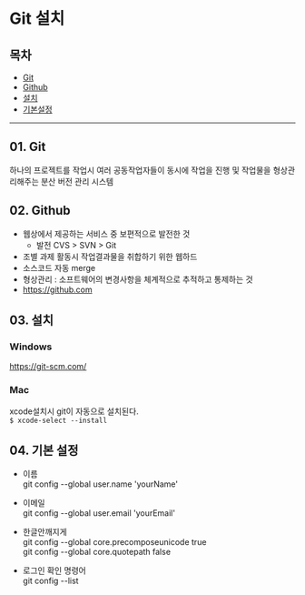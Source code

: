# Git 설치
## 목차
- [Git](#01-git)
- [Github](#02-github)
- [설치](#03-설치)
- [기본설정](#04-기본-설정)
---
## 01. Git
하나의 프로젝트를 작업시 여러 공동작업자들이 동시에 작업을 진행 및 작업물을 형상관리해주는 분산 버전 관리 시스템

## 02. Github
- 웹상에서 제공하는 서비스 중 보편적으로 발전한 것  
  - 발전 CVS > SVN > Git
- 조별 과제 활동시 작업결과물을 취합하기 위한 웹하드
- 소스코드 자동 merge
- 형상관리 : 소프트웨어의 변경사항을 체계적으로 추적하고 통제하는 것
- https://github.com

## 03. 설치
### Windows
https://git-scm.com/
### Mac
xcode설치시 git이 자동으로 설치된다.  
`$ xcode-select --install`
  
## 04. 기본 설정
- 이름  
  git config --global user.name 'yourName'  
- 이메일  
  git config --global user.email 'yourEmail'  
- 한글안깨지게  
  git config --global core.precomposeunicode true  
  git config --global core.quotepath false

- 로그인 확인 명령어  
  git config --list



